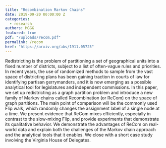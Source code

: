 ```yaml
---
title: "Recombination Markov Chains"
date: 2019-09-20 00:00:00 Z
categories:
  - research
authors: MGGG
featured: true
pdf: "/uploads/recom.pdf"
permalink: /recom
href: "https://arxiv.org/abs/1911.05725"
---
```


Redistricting is the problem of partitioning a set of geographical units into a fixed number of districts, subject to a list of often-vague rules and priorities. In recent years, the use of randomized methods to sample from the vast space of districting plans has been gaining traction in courts of law for identifying partisan gerrymanders, and it is now emerging as a possible analytical tool for legislatures and independent commissions. In this paper, we set up redistricting as a graph partition problem and introduce a new family of Markov chains called Recombination (or ReCom) on the space of graph partitions. The main point of comparison will be the commonly used Flip walk, which randomly changes the assignment label of a single node at a time. We present evidence that ReCom mixes efficiently, especially in contrast to the slow-mixing Flip, and provide experiments that demonstrate its qualitative behavior. We demonstrate the advantages of ReCom on real-world data and explain both the challenges of the Markov chain approach and the analytical tools that it enables. We close with a short case study involving the Virginia House of Delegates.